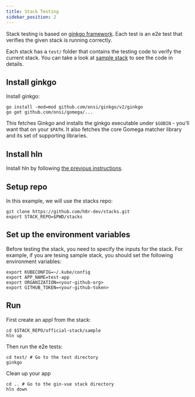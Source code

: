 ```yaml
---
title: Stack Testing
sidebar_position: 2
---
```


Stack testing is based on [ginkgo framework](https://onsi.github.io/ginkgo/).
Each test is an e2e test that verifies the given stack is running correctly.

Each stack has a `test/` folder that contains the testing code to verify the current stack.
You can take a look at [sample stack](https://github.com/h8r-dev/stacks/tree/main/official-stack/sample) to see the code in details.

## Install ginkgo

Install ginkgo:

```shell
go install -mod=mod github.com/onsi/ginkgo/v2/ginkgo
go get github.com/onsi/gomega/...
```

This fetches Ginkgo and installs the ginkgo executable under `$GOBIN` - you'll want that on your `$PATH`. It also fetches the core Gomega matcher library and its set of supporting libraries.

## Install hln

Install hln by following [the previous instructions](/docs/getting_started/installation).

## Setup repo

In this example, we will use the stacks repo:

```shell
git clone https://github.com/h8r-dev/stacks.git
export STACK_REPO=$PWD/stacks
```

## Set up the environment variables

Before testing the stack, you need to specify the inputs for the stack.
For example, if you are tesing sample stack, you should set the following environment variables:

```shell
export KUBECONFIG=~/.kube/config
export APP_NAME=test-app
export ORGANIZATION=<your-github-org>
export GITHUB_TOKEN=<your-github-token>
```

## Run

First create an appl from the stack:

```shell
cd $STACK_REPO/official-stack/sample
hln up
```

Then run the e2e tests:

```shell
cd test/ # Go to the test directory
ginkgo
```

Clean up your app

```shell
cd .. # Go to the gin-vue stack directory
hln down
```
